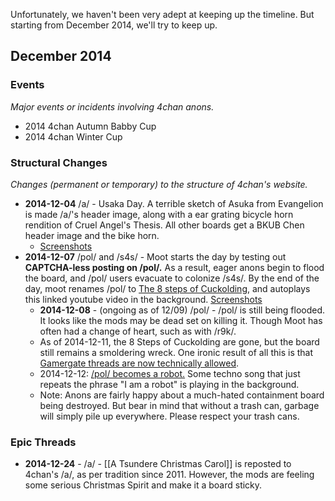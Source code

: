 Unfortunately, we haven't been very adept at keeping up the timeline. But starting from December 2014, we'll try to keep up.

## December 2014

### Events

*Major events or incidents involving 4chan anons.*

* 2014 4chan Autumn Babby Cup
* 2014 4chan Winter Cup

### Structural Changes

*Changes (permanent or temporary) to the structure of 4chan's website.*

* **2014-12-04** /a/ - Usaka Day. A terrible sketch of Asuka from Evangelion is made /a/'s header image, along with a ear grating bicycle horn rendition of Cruel Angel's Thesis. All other boards get a BKUB Chen header image and the bike horn. 
  * [Screenshots](http://imgur.com/a/UZyVs)
* **2014-12-07** /pol/ and /s4s/ - Moot starts the day by testing out **CAPTCHA-less posting on /pol/.** As a result, eager anons begin to flood the board, and /pol/ users evacuate to colonize /s4s/. By the end of the day, moot renames /pol/ to [The 8 steps of Cuckolding](https://www.youtube.com/watch?v=JPM6LKIaopk), and autoplays this linked youtube video in the background. [Screenshots](http://imgur.com/a/fWSSd)
  * **2014-12-08** - (ongoing as of 12/09) /pol/ - /pol/ is still being flooded. It looks like the mods may be dead set on killing it. Though Moot has often had a change of heart, such as with /r9k/.
  * As of 2014-12-11, the 8 Steps of Cuckolding are gone, but the board still remains a smoldering wreck. One ironic result of all this is that [Gamergate threads are now technically allowed](http://i.imgur.com/pZpPBIx.png).
  * 2014-12-12: [/pol/ becomes a robot.](http://i.imgur.com/TTA3PT5.png) Some techno song that just repeats the phrase "I am a robot" is playing in the background.
  * Note: Anons are fairly happy about a much-hated containment board being destroyed. But bear in mind that without a trash can, garbage will simply pile up everywhere. Please respect your trash cans.

### Epic Threads

* **2014-12-24** - /a/ - [[A Tsundere Christmas Carol]] is reposted to 4chan's /a/, as per tradition since 2011. However, the mods are feeling some serious Christmas Spirit and make it a board sticky.